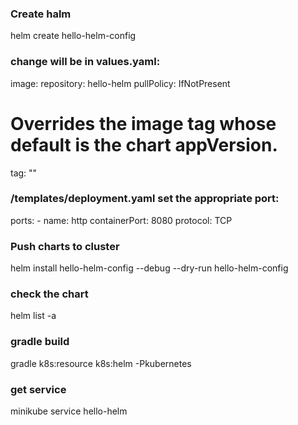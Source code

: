 ### Create halm 
helm create hello-helm-config
### change will be in values.yaml:
image:
  repository: hello-helm
  pullPolicy: IfNotPresent
  # Overrides the image tag whose default is the chart appVersion.
  tag: ""
###  /templates/deployment.yaml set the appropriate port:
 ports:
    - name: http
      containerPort: 8080
      protocol: TCP
 ### Push charts to cluster 
 helm install hello-helm-config --debug --dry-run hello-helm-config
 ### check the chart
 helm list -a
 ### gradle build 
 gradle k8s:resource k8s:helm -Pkubernetes
 ### get service 
 minikube service hello-helm
 
 
 

